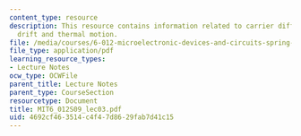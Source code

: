 ```yaml
---
content_type: resource
description: This resource contains information related to carrier diffusion, carrier
  drift and thermal motion.
file: /media/courses/6-012-microelectronic-devices-and-circuits-spring-2009/4692cf463514c4f47d8629fab7d41c15_MIT6_012S09_lec03.pdf
file_type: application/pdf
learning_resource_types:
- Lecture Notes
ocw_type: OCWFile
parent_title: Lecture Notes
parent_type: CourseSection
resourcetype: Document
title: MIT6_012S09_lec03.pdf
uid: 4692cf46-3514-c4f4-7d86-29fab7d41c15
---
```

